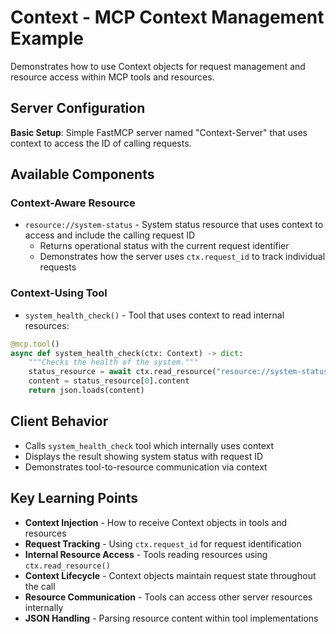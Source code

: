# Context - MCP Context Management Example

Demonstrates how to use Context objects for request management and resource access within MCP tools and resources.

## Server Configuration

**Basic Setup**: Simple FastMCP server named "Context-Server" that uses context to access the ID of calling requests.

## Available Components

### Context-Aware Resource
- `resource://system-status` - System status resource that uses context to access and include the calling request ID
  - Returns operational status with the current request identifier
  - Demonstrates how the server uses `ctx.request_id` to track individual requests

### Context-Using Tool
- `system_health_check()` - Tool that uses context to read internal resources:

```python
@mcp.tool()
async def system_health_check(ctx: Context) -> dict:
    """Checks the health of the system."""
    status_resource = await ctx.read_resource("resource://system-status")
    content = status_resource[0].content
    return json.loads(content)
```

## Client Behavior

- Calls `system_health_check` tool which internally uses context
- Displays the result showing system status with request ID
- Demonstrates tool-to-resource communication via context

## Key Learning Points

- **Context Injection** - How to receive Context objects in tools and resources
- **Request Tracking** - Using `ctx.request_id` for request identification
- **Internal Resource Access** - Tools reading resources using `ctx.read_resource()`
- **Context Lifecycle** - Context objects maintain request state throughout the call
- **Resource Communication** - Tools can access other server resources internally
- **JSON Handling** - Parsing resource content within tool implementations